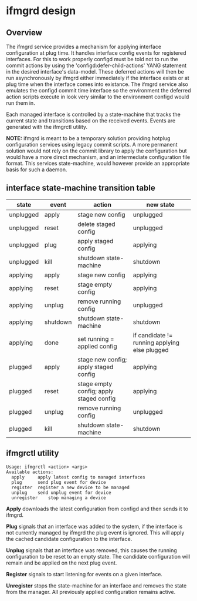 ifmgrd design
=============

Overview
--------
The ifmgrd service provides a mechanism for applying interface
configuration at plug time. It handles interface config events for
registered interfaces. For this to work properly configd must be told
not to run the commit actions by using the
'configd:defer-child-actions' YANG statement in the desired
interface's data-model. These deferred actions will then be run
asynchronously by ifmgrd either immediately if the interface exists or
at plug time when the interface comes into existance. The ifmgrd
service also emulates the configd commit time interface so the
environment the deferred action scripts execute in look very similar
to the environment configd would run them in.

Each managed interface is controlled by a state-machine that tracks
the current state and transitions based on the received events. Events
are generated with the ifmgrctl utility.

**NOTE:** ifmgrd is meant to be a temporary solution providing hotplug
  configuration services using legacy commit scripts. A more permanent
  solution would not rely on the commit library to apply the
  configuration but would have a more direct mechanism, and an
  intermediate configuration file format. This services state-machine,
  would however provide an appropriate basis for such a daemon.


interface state-machine transition table
----------------------------------------

| state     | event    | action                                  | new state                                      |
|-----------|----------|-----------------------------------------|------------------------------------------------|
| unplugged | apply    | stage new config                        | unplugged                                      |
| unplugged | reset    | delete staged config                    | unplugged                                      |
| unplugged | plug     | apply staged config                     | applying                                       |
| unplugged | kill     | shutdown state-machine                  | shutdown                                       |
| applying  | apply    | stage new config                        | applying                                       |
| applying  | reset    | stage empty config                      | applying                                       |
| applying  | unplug   | remove running config                   | unplugged                                      |
| applying  | shutdown | shutdown state-machine                  | shutdown                                       |
| applying  | done     | set running = applied config            | if candidate != running  applying else plugged |
| plugged   | apply    | stage new config; apply staged config   | applying                                       |
| plugged   | reset    | stage empty config; apply staged config | applying                                       |
| plugged   | unplug   | remove running config                   | unplugged                                      |
| plugged   | kill     | shutdown state-machine                  | shutdown                                       |


ifmgrctl utility
----------------
```
Usage: ifmgrctl <action> <args>
Available actions:
  apply		apply latest config to managed interfaces
  plug		send plug event for device
  register	register a new device to be managed
  unplug	send unplug event for device
  unregister	stop managing a device

```

**Apply** downloads the latest configuration from configd and then sends
it to ifmgrd.

**Plug** signals that an interface was added to the system, if the
interface is not currently managed by ifmgrd the plug event is
ignored. This will apply the cached candidate configuration to the
interface.

**Unplug** signals that an interface was removed, this causes the running
configuration to be reset to an empty state. The candidate
configuration will remain and be applied on the next plug event.

**Register** signals to start listening for events on a given interface.

**Unregister** stops the state-machine for an interface and removes the
state from the manager. All previously applied configuration remains
active.

